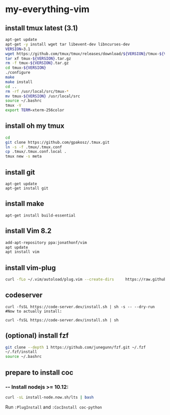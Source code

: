 # my-everything-vim

## install tmux  latest (3.1)

```bash
apt-get update
apt-get -y install wget tar libevent-dev libncurses-dev
VERSION=3.1
wget https://github.com/tmux/tmux/releases/download/${VERSION}/tmux-${VERSION}.tar.gz
tar xf tmux-${VERSION}.tar.gz
rm -f tmux-${VERSION}.tar.gz
cd tmux-${VERSION}
./configure
make
make install
cd ..
rm -rf /usr/local/src/tmux-*
mv tmux-${VERSION} /usr/local/src
source ~/.bashrc
tmux -V
export TERM=xterm-256color
```

## install oh my tmux

```bash
cd
git clone https://github.com/gpakosz/.tmux.git
ln -s -f .tmux/.tmux.conf
cp .tmux/.tmux.conf.local .
tmux new -s meta
```

## install git 
```
apt-get update
apt-get install git
```
## install make
```
apt-get install build-essential
```
## install Vim 8.2

```bash
add-apt-repository ppa:jonathonf/vim
apt update
apt install vim
```

## install vim-plug
```bash
curl -fLo ~/.vim/autoload/plug.vim --create-dirs     https://raw.githubusercontent.com/junegunn/vim-plug/master/plug.vim
```

## codeserver
```
curl -fsSL https://code-server.dev/install.sh | sh -s -- --dry-run
#Now to actually install:

curl -fsSL https://code-server.dev/install.sh | sh
```

## (optional) install fzf
```bash
git clone --depth 1 https://github.com/junegunn/fzf.git ~/.fzf
~/.fzf/install
source ~/.bashrc
```

## prepare to install coc 
### -- Install nodejs >= 10.12:

```bash
curl -sL install-node.now.sh/lts | bash
```

Run `:PlugInstall` and `:CocInstall coc-python`



